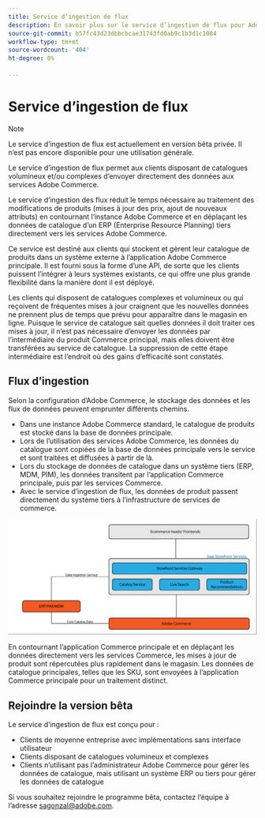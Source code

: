 ```yaml
---
title: Service d’ingestion de flux
description: En savoir plus sur le service d’ingestion de flux pour Adobe Commerce
source-git-commit: b57fc43d23dbbcbcae31743fd0ab9c1b3d1c1084
workflow-type: tm+mt
source-wordcount: '404'
ht-degree: 0%

---
```



# Service d’ingestion de flux

>[!NOTE]
>
>Le service d’ingestion de flux est actuellement en version bêta privée. Il n’est pas encore disponible pour une utilisation générale.

Le service d’ingestion de flux permet aux clients disposant de catalogues volumineux et/ou complexes d’envoyer directement des données aux services Adobe Commerce.

Le service d’ingestion des flux réduit le temps nécessaire au traitement des modifications de produits (mises à jour des prix, ajout de nouveaux attributs) en contournant l’instance Adobe Commerce et en déplaçant les données de catalogue d’un ERP (Enterprise Resource Planning) tiers directement vers les services Adobe Commerce.

Ce service est destiné aux clients qui stockent et gèrent leur catalogue de produits dans un système externe à l’application Adobe Commerce principale. Il est fourni sous la forme d’une API, de sorte que les clients puissent l’intégrer à leurs systèmes existants, ce qui offre une plus grande flexibilité dans la manière dont il est déployé.

Les clients qui disposent de catalogues complexes et volumineux ou qui reçoivent de fréquentes mises à jour craignent que les nouvelles données ne prennent plus de temps que prévu pour apparaître dans le magasin en ligne. Puisque le service de catalogue sait quelles données il doit traiter ces mises à jour, il n’est pas nécessaire d’envoyer les données par l’intermédiaire du produit Commerce principal, mais elles doivent être transférées au service de catalogue. La suppression de cette étape intermédiaire est l’endroit où des gains d’efficacité sont constatés.

## Flux d’ingestion

Selon la configuration d’Adobe Commerce, le stockage des données et les flux de données peuvent emprunter différents chemins.

* Dans une instance Adobe Commerce standard, le catalogue de produits est stocké dans la base de données principale.
* Lors de l’utilisation des services Adobe Commerce, les données du catalogue sont copiées de la base de données principale vers le service et sont traitées et diffusées à partir de là.
* Lors du stockage de données de catalogue dans un système tiers (ERP, MDM, PIM), les données transitent par l’application Commerce principale, puis par les services Commerce.
* Avec le service d’ingestion de flux, les données de produit passent directement du système tiers à l’infrastructure de services de commerce.

![Service d’ingestion de flux](assets/feed-ingestion.png)

En contournant l’application Commerce principale et en déplaçant les données directement vers les services Commerce, les mises à jour de produit sont répercutées plus rapidement dans le magasin. Les données de catalogue principales, telles que les SKU, sont envoyées à l’application Commerce principale pour un traitement distinct.

## Rejoindre la version bêta

Le service d’ingestion de flux est conçu pour :

* Clients de moyenne entreprise avec implémentations sans interface utilisateur
* Clients disposant de catalogues volumineux et complexes
* Clients n’utilisant pas l’administrateur Adobe Commerce pour gérer les données de catalogue, mais utilisant un système ERP ou tiers pour gérer les données de catalogue

Si vous souhaitez rejoindre le programme bêta, contactez l’équipe à l’adresse sagonzal@adobe.com.
